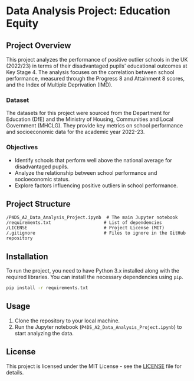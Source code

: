 # Data Analysis Project: Education Equity

## Project Overview
This project analyzes the performance of positive outlier schools in the UK (2022/23) in terms of their disadvantaged pupils' educational outcomes at Key Stage 4. The analysis focuses on the correlation between school performance, measured through the Progress 8 and Attainment 8 scores, and the Index of Multiple Deprivation (IMD).

### Dataset
The datasets for this project were sourced from the Department for Education (DfE) and the Ministry of Housing, Communities and Local Government (MHCLG). They provide key metrics on school performance and socioeconomic data for the academic year 2022-23.

### Objectives
- Identify schools that perform well above the national average for disadvantaged pupils.
- Analyze the relationship between school performance and socioeconomic status.
- Explore factors influencing positive outliers in school performance.

## Project Structure
```
/P4DS_A2_Data_Analysis_Project.ipynb  # The main Jupyter notebook
/requirements.txt                    # List of dependencies
/LICENSE                             # Project License (MIT)
/.gitignore                          # Files to ignore in the GitHub repository
```

## Installation
To run the project, you need to have Python 3.x installed along with the required libraries. You can install the necessary dependencies using `pip`.

```bash
pip install -r requirements.txt
```

## Usage
1. Clone the repository to your local machine.
2. Run the Jupyter notebook (`P4DS_A2_Data_Analysis_Project.ipynb`) to start analyzing the data.

## License
This project is licensed under the MIT License - see the [LICENSE](LICENSE) file for details.
